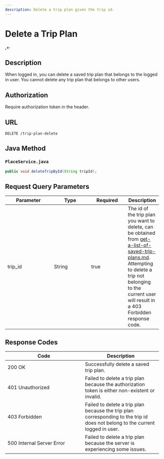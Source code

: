 ```yaml
---
description: Delete a trip plan given the trip id.
---
```


# Delete a Trip Plan

[.](./ "mention")<-

## Description

When logged in, you can delete a saved trip plan that belongs to the logged in user. You cannot delete any trip plan that belongs to other users.

## Authorization

Require authorization token in the header.

## URL

```
DELETE /trip-plan-delete
```

## Java Method

### `PlaceService.java`

```java
public void deleteTripById(String tripId);
```

## Request Query Parameters

<table><thead><tr><th width="136.33333333333331">Parameter</th><th width="106">Type</th><th width="104" data-type="checkbox">Required</th><th>Description</th></tr></thead><tbody><tr><td>trip_id</td><td>String</td><td>true</td><td>The id of the trip plan you want to delete, can be obtained from <a data-mention href="get-a-list-of-saved-trip-plans.md">get-a-list-of-saved-trip-plans.md</a>. Attempting to delete a trip not belonging to the current user will result in a 403 Forbidden response code.</td></tr></tbody></table>

## Response Codes

<table><thead><tr><th width="238">Code</th><th>Description</th></tr></thead><tbody><tr><td>200 OK</td><td>Successfully delete a saved trip plan.</td></tr><tr><td>401 Unauthorized</td><td>Failed to delete a trip plan because the authorization token is either non-existent or invalid.</td></tr><tr><td>403 Forbidden</td><td>Failed to delete a trip plan because the trip plan corresponding to the trip id does not belong to the current logged in user.</td></tr><tr><td>500 Internal Server Error</td><td>Failed to delete a trip plan because the server is experiencing some issues.</td></tr></tbody></table>
